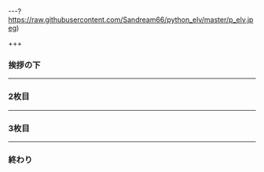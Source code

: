 ---?https://raw.githubusercontent.com/Sandream66/python_elv/master/p_elv.jpeg)

+++

### 挨拶の下


---

### 2枚目

---

### 3枚目

---

### 終わり
